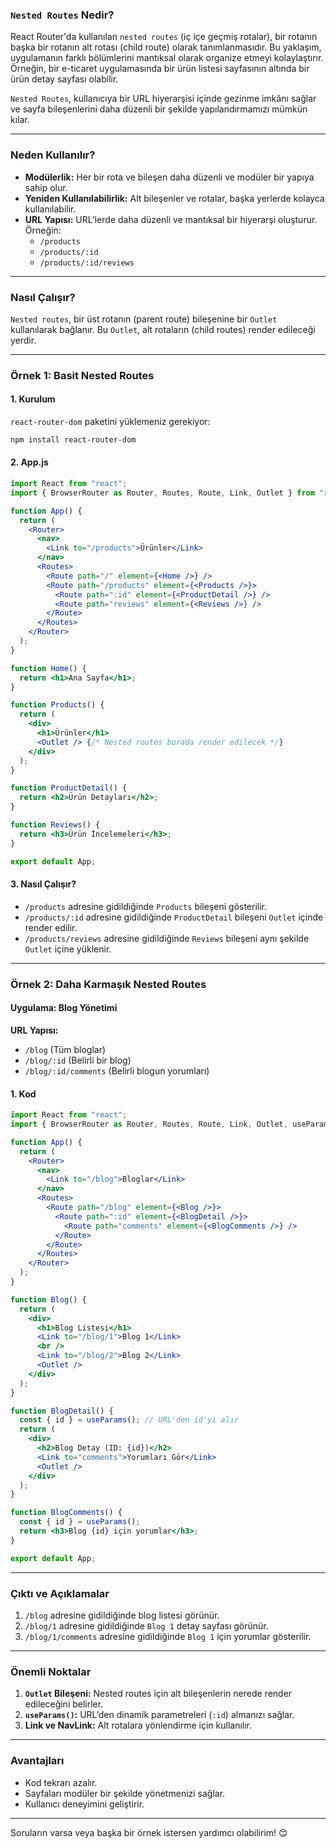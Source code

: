 ### **`Nested Routes` Nedir?**
React Router'da kullanılan `nested routes` (iç içe geçmiş rotalar), bir rotanın başka bir rotanın alt rotası (child route) olarak tanımlanmasıdır. Bu yaklaşım, uygulamanın farklı bölümlerini mantıksal olarak organize etmeyi kolaylaştırır. Örneğin, bir e-ticaret uygulamasında bir ürün listesi sayfasının altında bir ürün detay sayfası olabilir. 

`Nested Routes`, kullanıcıya bir URL hiyerarşisi içinde gezinme imkânı sağlar ve sayfa bileşenlerini daha düzenli bir şekilde yapılandırmamızı mümkün kılar.

---

### **Neden Kullanılır?**
- **Modülerlik:** Her bir rota ve bileşen daha düzenli ve modüler bir yapıya sahip olur.
- **Yeniden Kullanılabilirlik:** Alt bileşenler ve rotalar, başka yerlerde kolayca kullanılabilir.
- **URL Yapısı:** URL’lerde daha düzenli ve mantıksal bir hiyerarşi oluşturur. Örneğin:
  - `/products`
  - `/products/:id`
  - `/products/:id/reviews`

---

### **Nasıl Çalışır?**
`Nested routes`, bir üst rotanın (parent route) bileşenine bir `Outlet` kullanılarak bağlanır. Bu `Outlet`, alt rotaların (child routes) render edileceği yerdir.

---

### **Örnek 1: Basit Nested Routes**

#### 1. **Kurulum**
`react-router-dom` paketini yüklemeniz gerekiyor:
```bash
npm install react-router-dom
```

#### 2. **App.js**

```jsx
import React from "react";
import { BrowserRouter as Router, Routes, Route, Link, Outlet } from "react-router-dom";

function App() {
  return (
    <Router>
      <nav>
        <Link to="/products">Ürünler</Link>
      </nav>
      <Routes>
        <Route path="/" element={<Home />} />
        <Route path="/products" element={<Products />}>
          <Route path=":id" element={<ProductDetail />} />
          <Route path="reviews" element={<Reviews />} />
        </Route>
      </Routes>
    </Router>
  );
}

function Home() {
  return <h1>Ana Sayfa</h1>;
}

function Products() {
  return (
    <div>
      <h1>Ürünler</h1>
      <Outlet /> {/* Nested routes burada render edilecek */}
    </div>
  );
}

function ProductDetail() {
  return <h2>Ürün Detayları</h2>;
}

function Reviews() {
  return <h3>Ürün İncelemeleri</h3>;
}

export default App;
```

#### 3. **Nasıl Çalışır?**
- `/products` adresine gidildiğinde `Products` bileşeni gösterilir.
- `/products/:id` adresine gidildiğinde `ProductDetail` bileşeni `Outlet` içinde render edilir.
- `/products/reviews` adresine gidildiğinde `Reviews` bileşeni aynı şekilde `Outlet` içine yüklenir.

---

### **Örnek 2: Daha Karmaşık Nested Routes**

#### Uygulama: Blog Yönetimi

**URL Yapısı:**
- `/blog` (Tüm bloglar)
- `/blog/:id` (Belirli bir blog)
- `/blog/:id/comments` (Belirli blogun yorumları)

#### 1. **Kod**

```jsx
import React from "react";
import { BrowserRouter as Router, Routes, Route, Link, Outlet, useParams } from "react-router-dom";

function App() {
  return (
    <Router>
      <nav>
        <Link to="/blog">Bloglar</Link>
      </nav>
      <Routes>
        <Route path="/blog" element={<Blog />}>
          <Route path=":id" element={<BlogDetail />}>
            <Route path="comments" element={<BlogComments />} />
          </Route>
        </Route>
      </Routes>
    </Router>
  );
}

function Blog() {
  return (
    <div>
      <h1>Blog Listesi</h1>
      <Link to="/blog/1">Blog 1</Link>
      <br />
      <Link to="/blog/2">Blog 2</Link>
      <Outlet />
    </div>
  );
}

function BlogDetail() {
  const { id } = useParams(); // URL'den id'yi alır
  return (
    <div>
      <h2>Blog Detay (ID: {id})</h2>
      <Link to="comments">Yorumları Gör</Link>
      <Outlet />
    </div>
  );
}

function BlogComments() {
  const { id } = useParams();
  return <h3>Blog {id} için yorumlar</h3>;
}

export default App;
```

---

### **Çıktı ve Açıklamalar**
1. `/blog` adresine gidildiğinde blog listesi görünür.
2. `/blog/1` adresine gidildiğinde `Blog 1` detay sayfası görünür.
3. `/blog/1/comments` adresine gidildiğinde `Blog 1` için yorumlar gösterilir.

---

### **Önemli Noktalar**
1. **`Outlet` Bileşeni:** Nested routes için alt bileşenlerin nerede render edileceğini belirler.
2. **`useParams()`:** URL’den dinamik parametreleri (`:id`) almanızı sağlar.
3. **Link ve NavLink:** Alt rotalara yönlendirme için kullanılır.

---

### **Avantajları**
- Kod tekrarı azalır.
- Sayfaları modüler bir şekilde yönetmenizi sağlar.
- Kullanıcı deneyimini geliştirir.

---

Soruların varsa veya başka bir örnek istersen yardımcı olabilirim! 😊
